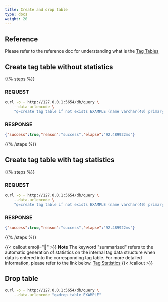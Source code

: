 ```yaml
---
title: Create and drop table
type: docs
weight: 20
---
```


## Reference

Please refer to the reference doc for understanding what is the [Tag Tables](/dbms/feature-table/tag/)

## Create tag table without statistics

{{% steps %}}

### REQUEST
```sh
curl -o - http://127.0.0.1:5654/db/query \
    --data-urlencode \
    "q=create tag table if not exists EXAMPLE (name varchar(40) primary key, time datetime basetime, value double)"
```

### RESPONSE

```json
{"success":true,"reason":"success","elapse":"92.489922ms"}
```

{{% /steps %}}

## Create tag table with tag statistics

{{% steps %}}

### REQUEST

```sh
curl -o - http://127.0.0.1:5654/db/query \
    --data-urlencode \
    "q=create tag table if not exists EXAMPLE (name varchar(40) primary key, time datetime basetime, value double summarized)"
```

### RESPONSE

```json
{"success":true,"reason":"success","elapse":"92.489922ms"}
```

{{% /steps %}}


{{< callout emoji="📢" >}}
**Note** The keyword "summarized" refers to the automatic generation of statistics on the internal tag data structure when data is entered into the corresponding tag table. For more detailed information, please refer to the link below. [Tag Statistics](/dbms/feature-table/tag/manipulate/extract/#display-statistical-information-by-specific-tag-id)
{{< /callout >}}

## Drop table

```sh
curl -o - http://127.0.0.1:5654/db/query \
    --data-urlencode "q=drop table EXAMPLE"
```

